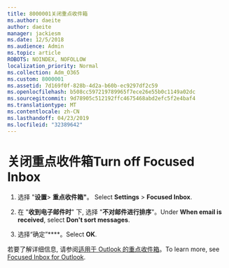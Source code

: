 ```yaml
---
title: 8000001关闭重点收件箱
ms.author: daeite
author: daeite
manager: jackiesm
ms.date: 12/5/2018
ms.audience: Admin
ms.topic: article
ROBOTS: NOINDEX, NOFOLLOW
localization_priority: Normal
ms.collection: Adm_O365
ms.custom: 8000001
ms.assetid: 7d169f0f-828b-4d2a-b60b-ec9297df2c59
ms.openlocfilehash: b508cc597219789965f7ece26e55b0c1149a02dc
ms.sourcegitcommit: 9d78905c512192ffc4675468abd2efc5f2e4baf4
ms.translationtype: MT
ms.contentlocale: zh-CN
ms.lasthandoff: 04/23/2019
ms.locfileid: "32389642"
---
```

# <a name="turn-off-focused-inbox"></a><span data-ttu-id="b288d-102">关闭重点收件箱</span><span class="sxs-lookup"><span data-stu-id="b288d-102">Turn off Focused Inbox</span></span>

1. <span data-ttu-id="b288d-103">选择 "**设置**\> **重点收件箱"**。  </span><span class="sxs-lookup"><span data-stu-id="b288d-103">Select **Settings**  \> **Focused Inbox**.</span></span>
    
2. <span data-ttu-id="b288d-104">在 "**收到电子邮件时**" 下, 选择 "**不对邮件进行排序**"。</span><span class="sxs-lookup"><span data-stu-id="b288d-104">Under **When email is received**, select **Don't sort messages**.</span></span>
    
3. <span data-ttu-id="b288d-105">选择“确定”\*\*\*\*。</span><span class="sxs-lookup"><span data-stu-id="b288d-105">Select **OK**.</span></span>
    
<span data-ttu-id="b288d-106">若要了解详细信息, 请参阅[适用于 Outlook 的重点收件箱](https://go.microsoft.com/fwlink/p/?linkid=873108)。</span><span class="sxs-lookup"><span data-stu-id="b288d-106">To learn more, see [Focused Inbox for Outlook](https://go.microsoft.com/fwlink/p/?linkid=873108).</span></span>
  

